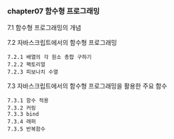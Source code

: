 ### chapter07 함수형 프로그래밍

7.1 함수형 프로그래밍의 개념

7.2 자바스크립트에서의 함수형 프로그래밍

```
7.2.1 배열의 각 원소 총합 구하기
7.2.2 팩토리얼
7.2.3 피보나치 수열
```

7.3 자바스크립트에서의 함수형 프로그래밍을 활용한 주요 함수

```
7.3.1 함수 적용
7.3.2 커링
7.3.3 bind
7.3.4 래퍼
7.3.5 반복함수
```